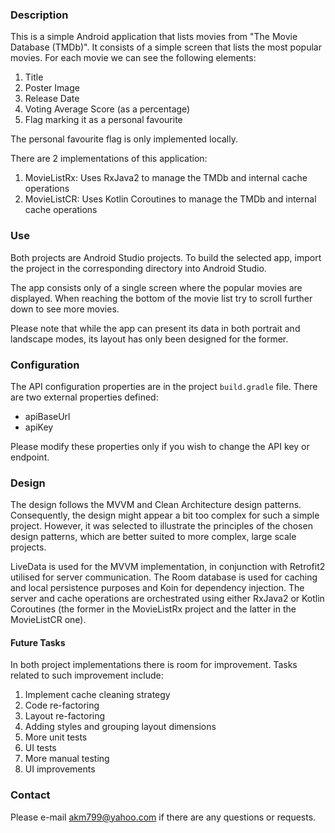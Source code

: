 ### Description

This is a simple Android application that lists movies from "The Movie Database (TMDb)". It consists
of a simple screen that lists the most popular movies. For each movie we can see the following elements:

1. Title
2. Poster Image
3. Release Date
4. Voting Average Score (as a percentage)
5. Flag marking it as a personal favourite

The personal favourite flag is only implemented locally.

There are 2 implementations of this application:

1. MovieListRx: Uses RxJava2 to manage the TMDb and internal cache operations
2. MovieListCR: Uses Kotlin Coroutines to manage the TMDb and internal cache operations

### Use

Both projects are Android Studio projects. To build the selected app, import the project in the corresponding directory into Android Studio.

The app consists only of a single screen where the popular movies are displayed.
When reaching the bottom of the movie list try to scroll further down to see more movies.

Please note that while the app can present its data in both portrait and landscape modes,
its layout has only been designed for the former.

### Configuration

The API configuration properties are in the project `build.gradle` file. There are two external properties defined:

- apiBaseUrl
- apiKey

Please modify these properties only if you wish to change the API key or endpoint.

### Design

The design follows the MVVM and Clean Architecture design patterns. Consequently,
the design might appear a bit too complex for such a simple project. However, it
was selected to illustrate the principles of the chosen design patterns,
which are better suited to more complex, large scale projects.

LiveData is used for the MVVM implementation, in conjunction with Retrofit2
utilised for server communication. The Room database is used for caching
and local persistence purposes and Koin for dependency injection. The server and
cache operations are orchestrated using either RxJava2 or Kotlin Coroutines (the
former in the MovieListRx project and the latter in the MovieListCR one).

#### Future Tasks

In both project implementations there is room for improvement. Tasks related to such
improvement include:

1. Implement cache cleaning strategy
2. Code re-factoring
3. Layout re-factoring
4. Adding styles and grouping layout dimensions
5. More unit tests
6. UI tests
7. More manual testing
8. UI improvements 

### Contact

Please e-mail <akm799@yahoo.com> if there are any questions or requests.


